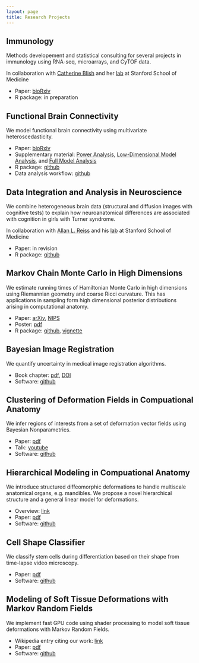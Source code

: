 ```yaml
---
layout: page
title: Research Projects
---
```


## Immunology

Methods developement and statistical consulting for several projects in immunology using RNA-seq, microarrays, and CyTOF data.

In collaboration with [Catherine Blish](https://med.stanford.edu/profiles/catherine-blish) and her [lab](https://sites.stanford.edu/blishlab/) at Stanford School of Medicine

* Paper: [bioRxiv](https://doi.org/10.1101/148528)
* R package: in preparation

## Functional Brain Connectivity

We model functional brain connectivity using multivariate heteroscedasticity.

* Paper: [bioRxiv](https://doi.org/10.1101/154468)
* Supplementary material: [Power Analysis](https://christofseiler.github.io/CovRegFC_HCP/Power.html), [Low-Dimensional Model Analysis](https://christofseiler.github.io/CovRegFC_HCP/Low_Dimensional.html), and [Full Model Analysis](https://christofseiler.github.io/CovRegFC_HCP/Full.html)
* R package: [github](https://github.com/ChristofSeiler/CovRegFC) 
* Data analysis workflow: [github](https://github.com/ChristofSeiler/CovRegFC_HCP)

## Data Integration and Analysis in Neuroscience

We combine heterogeneous brain data (structural and diffusion images with cognitive tests) to explain how neuroanatomical differences are associated with cognition in girls with Turner syndrome. 

In collaboration with [Allan L. Reiss](https://med.stanford.edu/profiles/allan-reiss) and his [lab](http://cibsr.stanford.edu/) at Stanford School of Medicine 

* Paper: in revision
* R package: [github](https://github.com/ChristofSeiler/braincog)

## Markov Chain Monte Carlo in High Dimensions

We estimate running times of Hamiltonian Monte Carlo in high dimensions using Riemannian geometry and coarse Ricci curvature. This has applications in sampling form high dimensional posterior distributions arising in computational anatomy. 

* Paper: [arXiv](http://arxiv.org/abs/1407.1114), [NIPS](http://papers.nips.cc/paper/5500-positive-curvature-and-hamiltonian-monte-carlo.pdf)
* Poster: [pdf](https://christofseiler.github.io/NIPS-Poster.pdf)
* R package: [github](https://github.com/ChristofSeiler/curvature), [vignette](https://christofseiler.github.io/vignettes/curvature.html)

## Bayesian Image Registration

We quantify uncertainty in medical image registration algorithms.

* Book chapter: [pdf](https://christofseiler.github.io/Preprint_Bayesian_CA.pdf), [DOI](https://www.elsevier.com/books/statistical-shape-and-deformation-analysis/zheng/978-0-12-810493-4)
* Software: [github](https://github.com/ChristofSeiler/BayesianImageRegistration)

## Clustering of Deformation Fields in Compuational Anatomy

We infer regions of interests from a set of deformation vector fields using Bayesian Nonparametrics.

* Paper: [pdf](https://hal.inria.fr/hal-00847185/document)
* Talk: [youtube](https://www.youtube.com/watch?v=KZO-EaJ6Qrc)
* Software: [github](https://github.com/ChristofSeiler/BayesianNonparametrics.git) 

## Hierarchical Modeling in Compuational Anatomy

We introduce structured diffeomorphic deformations to handle multiscale anatomical organs, e.g. mandibles. We propose a novel hierarchical structure and a general linear model for deformations.

* Overview: [link](https://christofseiler.github.io/phd)
* Paper: [pdf](http://www.inria.fr/sophia/asclepios/Publications/Christof.Seiler/SeilerPolyaffineTransformationTreesMedIA2012.pdf)
* Software: [github](https://github.com/ChristofSeiler/PolyaffineTransformationTrees.git)

## Cell Shape Classifier

We classify stem cells during differentiation based on their shape from time-lapse video microscopy.

* Paper: [pdf](https://pdfs.semanticscholar.org/a1f2/856b339318fd751d77a9cde70ffc07d9e863.pdf)
* Software: [github](https://github.com/ChristofSeiler/CellShapeClassifier)

## Modeling of Soft Tissue Deformations with Markov Random Fields

We implement fast GPU code using shader processing to model soft tissue deformations with Markov Random Fields.

* Wikipedia entry citing our work: [link](https://en.wikipedia.org/wiki/Write-only_memory_(engineering)#cite_ref-7)
* Paper: [pdf](https://christofseiler.github.io/PaperHMRFDeformationGPU.pdf)
* Software: [github](https://github.com/ChristofSeiler/SoftTissueDeformations.git)

